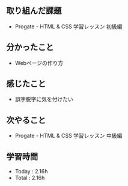 ## 取り組んだ課題
- Progate - HTML & CSS 学習レッスン 初級編
## 分かったこと
- Webページの作り方
## 感じたこと
- 誤字脱字に気を付けたい
## 次やること
- Progate - HTML & CSS 学習レッスン 中級編
## 学習時間
- Today : 2.16h
- Total : 2.16h